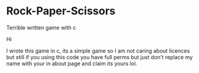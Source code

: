 # Rock-Paper-Scissors
Terrible written game with c

Hi

I wrote this game in c, its a simple game so I am not caring about licences but still if you using this code
you have full perms but just don't replace my name with your in about page and claim its yours lol.
